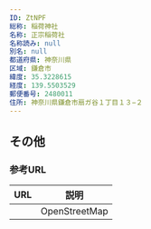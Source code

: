 ```yaml
---
ID: ZtNPF
総称: 稲荷神社
名称: 正宗稲荷社
名称読み: null
別名: null
都道府県: 神奈川県
区域: 鎌倉市
緯度: 35.3228615
経度: 139.5503529
郵便番号: 2480011
住所: 神奈川県鎌倉市扇ガ谷１丁目１３−２
---
```


## その他

### 参考URL

| URL | 説明          |
| --- | ------------- |
|     | OpenStreetMap |
